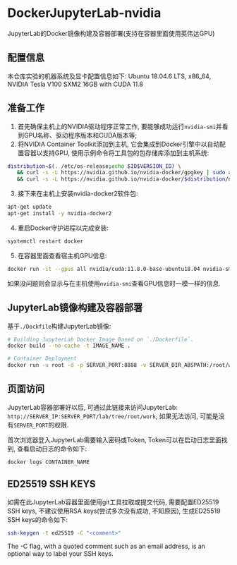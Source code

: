 # DockerJupyterLab-nvidia
JupyterLab的Docker镜像构建及容器部署(支持在容器里面使用英伟达GPU)

## 配置信息
本仓库实验的机器系统及显卡配置信息如下:
Ubuntu 18.04.6 LTS, x86_64, NVIDIA Tesla V100 SXM2 16GB with CUDA 11.8

## 准备工作
1. 首先确保主机上的NVIDIA驱动程序正常工作, 要能够成功运行`nvidia-smi`并看到GPU名称、驱动程序版本和CUDA版本等;
2. 将NVIDIA Container Toolkit添加到主机, 它会集成到Docker引擎中以自动配置容器以支持GPU, 使用示例命令将工具包的包存储库添加到主机系统: 
```sh
distribution=$(. /etc/os-release;echo $ID$VERSION_ID) \
   && curl -s -L https://nvidia.github.io/nvidia-docker/gpgkey | sudo apt-key add - \
   && curl -s -L https://nvidia.github.io/nvidia-docker/$distribution/nvidia-docker.list | sudo tee /etc/apt/sources.list.d/nvidia-docker.list
```
3. 接下来在主机上安装nvidia-docker2软件包:
```sh
apt-get update
apt-get install -y nvidia-docker2
```
4. 重启Docker守护进程以完成安装:
```sh
systemctl restart docker
```

5. 在容器里面查看宿主机GPU信息:
```sh
docker run -it --gpus all nvidia/cuda:11.8.0-base-ubuntu18.04 nvidia-smi
```
如果没问题则会显示与在主机使用`nvidia-smi`查看GPU信息时一模一样的信息.

## JupyterLab镜像构建及容器部署
基于`./Dockfile`构建JupyterLab镜像:
```sh
# Building JupyterLab Docker Image Based on `./Dockerfile`.
docker build --no-cache -t IMAGE_NAME .

# Container Deployment
docker run -u root -d -p SERVER_PORT:8888 -v SERVER_DIR_ABSPATH:/root/work --name="CONTAINER_NAME" --gpus all IMAGE_NAME
```

## 页面访问
JupyterLab容器部署好以后, 可通过此链接来访问JupyterLab: `http://SERVER_IP:SERVER_PORT/lab/tree/root/work`, 如果无法访问, 可能是没有`SERVER_PORT`的权限.

首次浏览器登入JupyterLab需要输入密码或Token, Token可以在启动日志里面找到, 查看启动日志的命令如下: 
```sh
docker logs CONTAINER_NAME
```

## ED25519 SSH KEYS
如需在此JupyterLab容器里面使用git工具拉取或提交代码, 需要配置ED25519 SSH keys, 不建议使用RSA keys(尝试多次没有成功, 不知原因), 生成ED25519 SSH keys的命令如下:
```sh
ssh-keygen -t ed25519 -C "<comment>"
```
The -C flag, with a quoted comment such as an email address, is an optional way to label your SSH keys.

